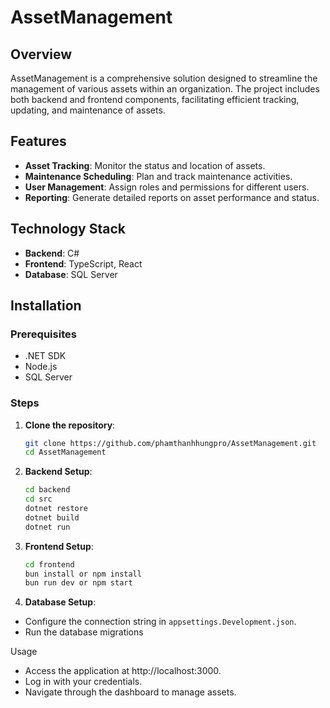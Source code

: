 # AssetManagement

## Overview

AssetManagement is a comprehensive solution designed to streamline the management of various assets within an organization. The project includes both backend and frontend components, facilitating efficient tracking, updating, and maintenance of assets.

## Features

- **Asset Tracking**: Monitor the status and location of assets.
- **Maintenance Scheduling**: Plan and track maintenance activities.
- **User Management**: Assign roles and permissions for different users.
- **Reporting**: Generate detailed reports on asset performance and status.

## Technology Stack

- **Backend**: C#
- **Frontend**: TypeScript, React
- **Database**: SQL Server

## Installation

### Prerequisites

- .NET SDK
- Node.js
- SQL Server

### Steps

1. **Clone the repository**:

   ```bash
   git clone https://github.com/phamthanhhungpro/AssetManagement.git
   cd AssetManagement

   ```

2. **Backend Setup**:

   ```bash
   cd backend
   cd src
   dotnet restore
   dotnet build
   dotnet run

   ```

3. **Frontend Setup**:

   ```bash
   cd frontend
   bun install or npm install
   bun run dev or npm start

   ```

4. **Database Setup**:

- Configure the connection string in `appsettings.Development.json`.
- Run the database migrations

Usage

- Access the application at http://localhost:3000.
- Log in with your credentials.
- Navigate through the dashboard to manage assets.
